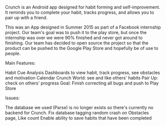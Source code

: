 Crunch is an Android app designed for habit forming and self-improvement. It reminds you to complete your habit, tracks progress, and allows you to pair up with a friend.

This was an App designed in Summer 2015 as part of a Facebook internship project. Our team's goal was to push it to the play store, but once the internship was over we were 90% finished and never got around to finishing. Our team has decided to open source the project so that the product can be pushed to the Google Play Store and hopefully be of use to people.

Main Features:

Habit Cue Analysis
Dashboards to view habit, track progress, see obstacles and motivation
Calendar
Crunch World: see and like others' habits
Pair Up: check on others' progress
Goal: Finish correcting all bugs and push to Play Store

Issues:

The database we used (Parse) is no longer exists so there's currently no backend for Crunch.
Fix database tagging
random crash on Obstacles page,
Like count
Enable ability to save habits that have been completed
